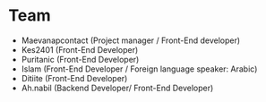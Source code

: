 # Team
- Maevanapcontact (Project manager / Front-End developer)
- Kes2401 (Front-End Developer)
- Puritanic (Front-End Developer)
- Islam (Front-End Developer / Foreign language speaker: Arabic)
- Ditiite (Front-End Developer)
- Ah.nabil (Backend Developer/ Front-End Developer)
